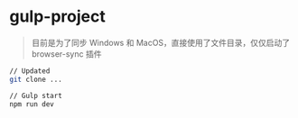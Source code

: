 # gulp-project
> 目前是为了同步 Windows 和 MacOS，直接使用了文件目录，仅仅启动了 browser-sync 插件

```bash
// Updated
git clone ...

// Gulp start
npm run dev
```
